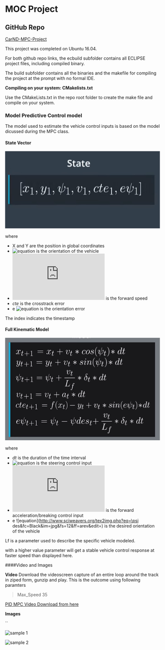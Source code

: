 # MOC Project
## GitHub Repo
[CarND-MPC-Project](https://github.com/QuantumCoherence/CarND-MPC-Project)


This project was completed on Ubuntu 16.04.

For both github repo links, the ecbuild subfolder contains all ECLIPSE project files, including compiled binary.

The build subfolder contains all the binaries and the makefile for compiling the project at the prompt with no formal IDE. 

**Compiling on your system: CMakelists.txt**

Use the CMakeLists.txt in the repo root folder to create the make file and compile on your system.


### Model Predictive Control model	

The model used to estimate the vehicle control inputs is based on the model dicussed during the MPC class.

#### State Vector


![model](https://github.com/QuantumCoherence/CarND-MPC-Project/blob/master/model.jpg?raw=true)

where 

- X and Y are the position in global coordinates
- ![equation](http://www.sciweavers.org/tex2img.php?eq=\psi&fc=Black&im=jpg&fs=12&ff=arev&edit=)  is the orientation of the vehicle
- ![equation](http://www.sciweavers.org/tex2img.php?eq=v&fc=Black&im=jpg&fs=12&ff=arev&edit=) is the forward speed
- *cte* is the crosstrack error
- e ![equation](http://www.sciweavers.org/tex2img.php?eq=\psi&fc=Black&im=jpg&fs=12&ff=arev&edit=) is the orientation error


The index indicates the timestamp

#### Full Kinematic Model


![model](https://github.com/QuantumCoherence/CarND-MPC-Project/blob/master/discrete%20kinmatic%20model.jpg?raw=true)


where 

- *dt* is the duration of the time interval
- ![equation](http://www.sciweavers.org/tex2img.php?eq=\delta&fc=Black&im=jpg&fs=12&ff=arev&edit=)  is the steering control input
- ![equation](http://www.sciweavers.org/tex2img.php?eq=a&fc=Black&im=jpg&fs=12&ff=arev&edit=) is the forward acceleration/breaking control input
- e ![equation](http://www.sciweavers.org/tex2img.php?eq=\psi des&fc=Black&im=jpg&fs=12&ff=arev&edit=) is the desired orientation of the vehicle

Lf is a parameter used to describe the specific vehicle modeled.


 with a higher value parameter will get a stable vehicle control response at faster speed than displayed here.

####Video and Images

**Video**
Download the videoscreen capture of an entire loop around the track in ziped form, gunzip and play.
This is the outcome using following paramters 
> Max_Speed 35

[PID MPC Video Download from here]()

**Images**

``


![sample 1]()


![sample 2]()

